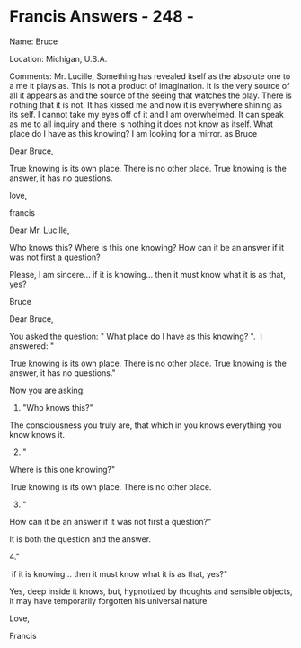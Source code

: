 # Francis Answers - 248 - 



  










Name: Bruce&nbsp;  

Location: Michigan, U.S.A.&nbsp;  

Comments: Mr. Lucille, Something has revealed itself as the absolute one to a me it plays as. This is not a product of imagination. It is the very source of all it appears as and the source of the seeing that watches the play. There is nothing that it is not. It has kissed me and now it is everywhere shining as its self. I cannot take my eyes off of it and I am overwhelmed. It can speak as me to all inquiry and there is nothing it does not know as itself. What place do I have as this knowing? I am looking for a mirror. as Bruce

Dear Bruce,

True knowing is its own place. There is no other place. True knowing is the answer, it has no questions.

love,

francis

Dear Mr. Lucille,&nbsp;

Who knows this? Where is this one knowing? How can it be an answer if it was not first a question?

Please, I am sincere... if it is knowing... then it must know what it is as that, yes?&nbsp;

Bruce

Dear Bruce,

You asked the question: &quot;
What place do I have as this knowing?&nbsp;&quot;. &nbsp;I answered: &quot;

True knowing is its own place. There is no other place. True knowing is the answer, it has no questions.&quot;

Now you are asking:

1. &quot;Who knows this?&quot;&nbsp;

The consciousness you truly are, that which in you knows everything you know knows it.

2. &quot;

Where is this one knowing?&quot;

True knowing is its own place. There is no other place.

3. &quot;

How can it be an answer if it was not first a question?&quot;

It is both the question and the answer.

4.&quot;

&nbsp;if it is knowing... then it must know what it is as that, yes?&quot;&nbsp;

Yes, deep inside it knows, but, hypnotized by thoughts and sensible objects, it may have temporarily forgotten his universal nature.

Love,

Francis






























